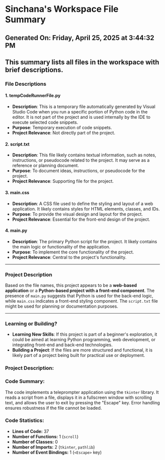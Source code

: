 # Sinchana's Workspace File Summary
## Generated On: Friday, April 25, 2025 at 3:44:32 PM
This summary lists all files in the workspace with brief descriptions.
---
### File Descriptions

#### 1. **tempCodeRunnerFile.py**
   - **Description**: This is a temporary file automatically generated by Visual Studio Code when you run a specific portion of Python code in the editor. It is not part of the project and is used internally by the IDE to execute selected code snippets.
   - **Purpose**: Temporary execution of code snippets.
   - **Project Relevance**: Not directly part of the project.

#### 2. **script.txt**
   - **Description**: This file likely contains textual information, such as notes, instructions, or pseudocode related to the project. It may serve as a reference or planning document.
   - **Purpose**: To document ideas, instructions, or pseudocode for the project.
   - **Project Relevance**: Supporting file for the project.

#### 3. **main.css**
   - **Description**: A CSS file used to define the styling and layout of a web application. It likely contains styles for HTML elements, classes, and IDs.
   - **Purpose**: To provide the visual design and layout for the project.
   - **Project Relevance**: Essential for the front-end design of the project.

#### 4. **main.py**
   - **Description**: The primary Python script for the project. It likely contains the main logic or functionality of the application.
   - **Purpose**: To implement the core functionality of the project.
   - **Project Relevance**: Central to the project's functionality.

---

### Project Description
Based on the file names, this project appears to be a **web-based application** or a **Python-based project with a front-end component**. The presence of `main.py` suggests that Python is used for the back-end logic, while `main.css` indicates a front-end styling component. The `script.txt` file might be used for planning or documentation purposes.

---

### Learning or Building?
- **Learning New Skills**: If this project is part of a beginner's exploration, it could be aimed at learning Python programming, web development, or integrating front-end and back-end technologies.
- **Building a Project**: If the files are more structured and functional, it is likely part of a project being built for practical use or deployment. 
### Project Description:
 ### Code Summary:
The code implements a teleprompter application using the `tkinter` library. It reads a script from a file, displays it in a fullscreen window with scrolling text, and allows the user to exit by pressing the "Escape" key. Error handling ensures robustness if the file cannot be loaded.

### Code Statistics:
- **Lines of Code:** 37  
- **Number of Functions:** 1 (`scroll`)  
- **Number of Classes:** 0  
- **Number of Imports:** 2 (`tkinter`, `pathlib`)  
- **Number of Event Bindings:** 1 (`<Escape>` key)
